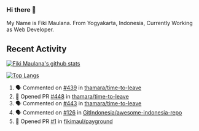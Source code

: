 ### Hi there 👋

My Name is Fiki Maulana. From Yogyakarta, Indonesia, Currently Working as Web Developer.

## Recent Activity

[![Fiki Maulana's github stats](https://github-readme-stats.vercel.app/api?username=fikimaul&show_icons=true&theme=radical)](https://github.com/fikimaul) 

[![Top Langs](https://github-readme-stats.vercel.app/api/top-langs/?username=fikimaul&langs_count=5&theme=radical)](https://github.com/fikimaul)

<!--START_SECTION:activity-->
1. 🗣 Commented on [#439](https://github.com/thamara/time-to-leave/issues/439) in [thamara/time-to-leave](https://github.com/thamara/time-to-leave)
2. 💪 Opened PR [#448](https://github.com/thamara/time-to-leave/pull/448) in [thamara/time-to-leave](https://github.com/thamara/time-to-leave)
3. 🗣 Commented on [#443](https://github.com/thamara/time-to-leave/issues/443) in [thamara/time-to-leave](https://github.com/thamara/time-to-leave)
4. 🗣 Commented on [#126](https://github.com/GitIndonesia/awesome-indonesia-repo/issues/126) in [GitIndonesia/awesome-indonesia-repo](https://github.com/GitIndonesia/awesome-indonesia-repo)
5. 💪 Opened PR [#1](https://github.com/fikimaul/payground/pull/1) in [fikimaul/payground](https://github.com/fikimaul/payground)
<!--END_SECTION:activity-->
